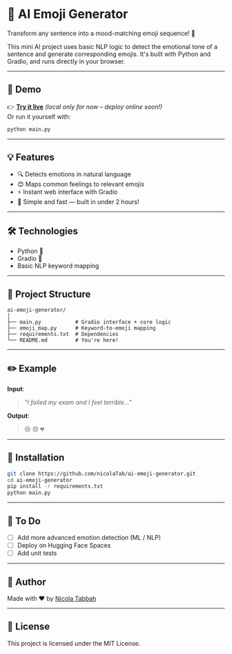 # 🤖 AI Emoji Generator

Transform any sentence into a mood-matching emoji sequence! 🎯

This mini AI project uses basic NLP logic to detect the emotional tone of a sentence and generate corresponding emojis. It's built with Python and Gradio, and runs directly in your browser.

---

## 🚀 Demo

👉 **[Try it live](#)** *(local only for now – deploy online soon!)*  
Or run it yourself with:

```bash
python main.py
````

---

## 💡 Features

* 🔍 Detects emotions in natural language
* 😊 Maps common feelings to relevant emojis
* ⚡ Instant web interface with Gradio
* 🧠 Simple and fast — built in under 2 hours!

---

## 🛠️ Technologies

* Python 🐍
* Gradio 🎨
* Basic NLP keyword mapping

---

## 📂 Project Structure

```
ai-emoji-generator/
│
├── main.py           # Gradio interface + core logic
├── emoji_map.py      # Keyword-to-emoji mapping
├── requirements.txt  # Dependencies
└── README.md         # You're here!
```

---

## ✏️ Example

**Input**:

> *"I failed my exam and I feel terrible..."*

**Output**:

> 😢 😞 💔

---

## 🔧 Installation

```bash
git clone https://github.com/nicolaTab/ai-emoji-generator.git
cd ai-emoji-generator
pip install -r requirements.txt
python main.py
```

---

## 📌 To Do

* [ ] Add more advanced emotion detection (ML / NLP)
* [ ] Deploy on Hugging Face Spaces
* [ ] Add unit tests

---

## 🧠 Author

Made with ❤️ by [Nicola Tabbah](https://github.com/nicolaTab)

---

## 📜 License

This project is licensed under the MIT License.
